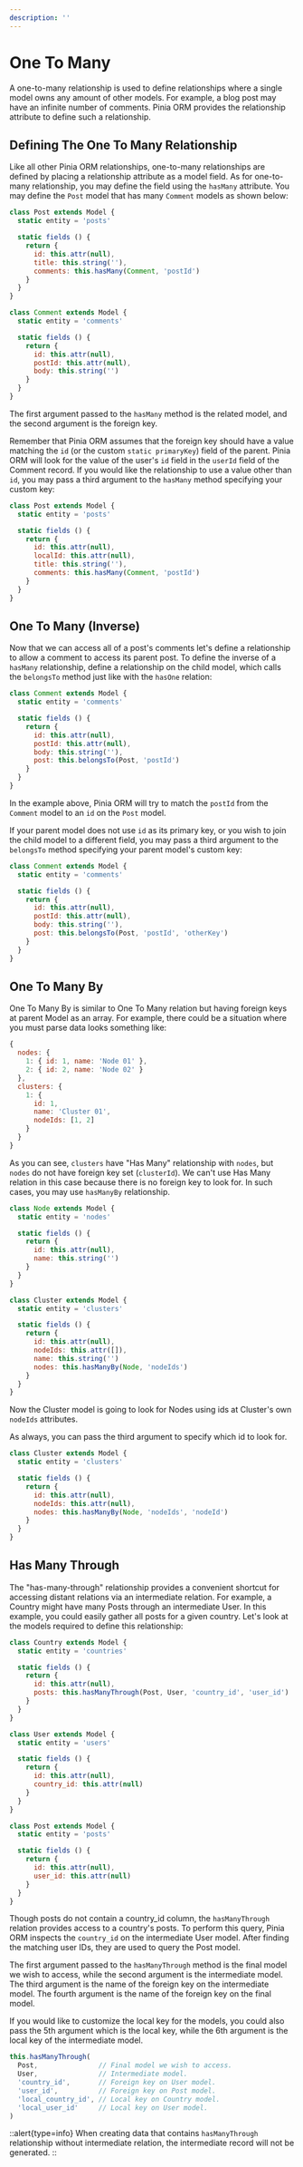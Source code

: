 ```yaml
---
description: ''
---
```


# One To Many

A one-to-many relationship is used to define relationships where a single model owns any amount of other models. For example, a blog post may have an infinite number of comments. Pinia ORM provides the relationship attribute to define such a relationship.

## Defining The One To Many Relationship

Like all other Pinia ORM relationships, one-to-many relationships are defined by placing a relationship attribute as a model field. As for one-to-many relationship, you may define the field using the `hasMany` attribute. You may define the `Post` model that has many `Comment` models as shown below:

```js
class Post extends Model {
  static entity = 'posts'

  static fields () {
    return {
      id: this.attr(null),
      title: this.string(''),
      comments: this.hasMany(Comment, 'postId')
    }
  }
}

class Comment extends Model {
  static entity = 'comments'

  static fields () {
    return {
      id: this.attr(null),
      postId: this.attr(null),
      body: this.string('')
    }
  }
}
```

The first argument passed to the `hasMany` method is the related model, and the second argument is the foreign key.

Remember that Pinia ORM assumes that the foreign key should have a value matching the `id` (or the custom `static primaryKey`) field of the parent. Pinia ORM will look for the value of the user's `id` field in the `userId` field of the Comment record. If you would like the relationship to use a value other than `id`, you may pass a third argument to the `hasMany` method specifying your custom key:

```js
class Post extends Model {
  static entity = 'posts'

  static fields () {
    return {
      id: this.attr(null),
      localId: this.attr(null),
      title: this.string(''),
      comments: this.hasMany(Comment, 'postId')
    }
  }
}
```

## One To Many (Inverse)

Now that we can access all of a post's comments let's define a relationship to allow a comment to access its parent post. To define the inverse of a `hasMany` relationship, define a relationship on the child model, which calls the `belongsTo` method just like with the `hasOne` relation:

```js
class Comment extends Model {
  static entity = 'comments'

  static fields () {
    return {
      id: this.attr(null),
      postId: this.attr(null),
      body: this.string(''),
      post: this.belongsTo(Post, 'postId')
    }
  }
}
```

In the example above, Pinia ORM will try to match the `postId` from the `Comment` model to an `id` on the `Post` model.

If your parent model does not use `id` as its primary key, or you wish to join the child model to a different field, you may pass a third argument to the `belongsTo` method specifying your parent model's custom key:

```js
class Comment extends Model {
  static entity = 'comments'

  static fields () {
    return {
      id: this.attr(null),
      postId: this.attr(null),
      body: this.string(''),
      post: this.belongsTo(Post, 'postId', 'otherKey')
    }
  }
}
```

## One To Many By

One To Many By is similar to One To Many relation but having foreign keys at parent Model as an array. For example, there could be a situation where you must parse data looks something like:

```js
{
  nodes: {
    1: { id: 1, name: 'Node 01' },
    2: { id: 2, name: 'Node 02' }
  },
  clusters: {
    1: {
      id: 1,
      name: 'Cluster 01',
      nodeIds: [1, 2]
    }
  }
}
```

As you can see, `clusters` have "Has Many" relationship with `nodes`, but `nodes` do not have foreign key set (`clusterId`). We can't use Has Many relation in this case because there is no foreign key to look for. In such cases, you may use `hasManyBy` relationship.

```js
class Node extends Model {
  static entity = 'nodes'

  static fields () {
    return {
      id: this.attr(null),
      name: this.string('')
    }
  }
}

class Cluster extends Model {
  static entity = 'clusters'

  static fields () {
    return {
      id: this.attr(null),
      nodeIds: this.attr([]),
      name: this.string('')
      nodes: this.hasManyBy(Node, 'nodeIds')
    }
  }
}
```

Now the Cluster model is going to look for Nodes using ids at Cluster's own `nodeIds` attributes.

As always, you can pass the third argument to specify which id to look for.

```js
class Cluster extends Model {
  static entity = 'clusters'

  static fields () {
    return {
      id: this.attr(null),
      nodeIds: this.attr(null),
      nodes: this.hasManyBy(Node, 'nodeIds', 'nodeId')
    }
  }
}
```

## Has Many Through

The "has-many-through" relationship provides a convenient shortcut for accessing distant relations via an intermediate relation. For example, a Country might have many Posts through an intermediate User. In this example, you could easily gather all posts for a given country. Let's look at the models required to define this relationship:

```js
class Country extends Model {
  static entity = 'countries'

  static fields () {
    return {
      id: this.attr(null),
      posts: this.hasManyThrough(Post, User, 'country_id', 'user_id')
    }
  }
}

class User extends Model {
  static entity = 'users'

  static fields () {
    return {
      id: this.attr(null),
      country_id: this.attr(null)
    }
  }
}

class Post extends Model {
  static entity = 'posts'

  static fields () {
    return {
      id: this.attr(null),
      user_id: this.attr(null)
    }
  }
}
```

Though posts do not contain a country_id column, the `hasManyThrough` relation provides access to a country's posts. To perform this query, Pinia ORM inspects the `country_id` on the intermediate User model. After finding the matching user IDs, they are used to query the Post model.

The first argument passed to the `hasManyThrough` method is the final model we wish to access, while the second argument is the intermediate model. The third argument is the name of the foreign key on the intermediate model. The fourth argument is the name of the foreign key on the final model.

If you would like to customize the local key for the models, you could also pass the 5th argument which is the local key, while the 6th argument is the local key of the intermediate model.

```js
this.hasManyThrough(
  Post,               // Final model we wish to access.
  User,               // Intermediate model.
  'country_id',       // Foreign key on User model.
  'user_id',          // Foreign key on Post model.
  'local_country_id', // Local key on Country model.
  'local_user_id'     // Local key on User model.
)
```
::alert{type=info}
When creating data that contains `hasManyThrough` relationship without intermediate relation, the intermediate record will not be generated. 
::
